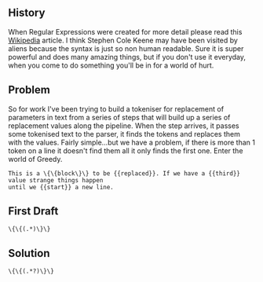 ## History
When Regular Expressions were created for more detail please read this [Wikipedia](https://en.wikipedia.org/wiki/Regular_expression)  article. I think Stephen Cole Keene may have been visited by aliens because the syntax is just so non human readable. Sure it is super powerful and does many amazing things, but if you don't use it everyday, when you come to do something you'll be in for a world of hurt.

## Problem
So for work I've been trying to build a tokeniser for replacement of parameters in text from a series of steps that will build up a series of replacement values along the pipeline. When the step arrives, it passes some tokenised text to the parser, it finds the tokens and replaces them with the values. Fairly simple...but we have a problem, if there is more than 1 token on a line it doesn't find them all it only finds the first one. Enter the world of Greedy.

```
This is a \{\{block\}\} to be {{replaced}}. If we have a {{third}} value strange things happen
until we {{start}} a new line.
```

## First Draft
`\{\{(.*)\}\}`

## Solution

`\{\{(.*?)\}\}`
